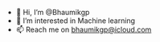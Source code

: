- 👋 Hi, I’m @Bhaumikgp
- 👀 I’m interested in Machine learning
- 📫 Reach me on bhaumikgp@icloud.com

<!---
Bhaumikgp/Bhaumikgp is a ✨ special ✨ repository because its `README.md` (this file) appears on your GitHub profile.
You can click the Preview link to take a look at your changes.
--->
